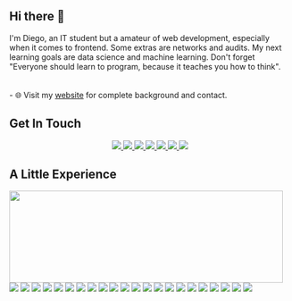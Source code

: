 ## Hi there 👋
<p>
  I'm Diego, an IT student but a amateur of web development, especially when it comes to frontend. Some extras are networks and audits. My next learning goals are data science and machine learning. Don't forget "Everyone should learn to program, because it teaches you how to think".
  <br/><br/><br/>
  - 🌐  Visit my <bold><a href="https://www.juandiegosj.site/">website</a></bold> for complete background and contact.
</p>


## Get In Touch
<p align = "center">
  <a href="mailto:dsalas035@gmail.com?subject=[GitHub]%20🔥&body=Hi there!">
    <img src="https://img.shields.io/badge/e‑mail-D14836.svg?style=for-the-badge&logo=GMail&logoColor=white"/>
  </a>
  <a href="https://www.linkedin.com/in/juan-diego-sj/">
    <img src="https://img.shields.io/badge/linkedin-0077B5.svg?style=for-the-badge&logo=linkedin&logoColor=white"/>
  </a>
  <a href="https://medium.com/@diegosj">
    <img src="https://img.shields.io/badge/medium-%2312100E.svg?style=for-the-badge&logo=medium&logoColor=white"/>
  </a>
  <a href="https://twitter.com/soydiegosj">
    <img src="https://img.shields.io/badge/twitter-1DA1F2.svg?style=for-the-badge&logo=twitter&logoColor=white"/>
  </a>
  <a href="https://www.facebook.com/DiegoSalasJ">
    <img src="https://img.shields.io/badge/facebook-0d8eff.svg?style=for-the-badge&logo=facebook&logoColor=white"/>
  </a>
  <a href="https://www.instagram.com/diegosalasj/">
    <img src="https://img.shields.io/badge/instagram-E4405F.svg?style=for-the-badge&logo=instagram&logoColor=white"/>
  </a>
  <a href="https://api.whatsapp.com/send?phone=+527714152997">
    <img src="https://img.shields.io/badge/Whatsapp-49e605.svg?style=for-the-badge&logo=Whatsapp&logoColor=white"/>
  </a>
</p>

## A Little Experience
<p>
  <img align="left" width="490" height="165" src="https://github-readme-stats.vercel.app/api?username=Diego-SJ&show_icons=true&hide_border=false&line_height=20&title_color=007bff&icon_color=00438a&show_owner=true"/>

<p>
  <img src="https://img.shields.io/badge/-Visual%20Studio%20Code-23A9F2?style=flat-square&logo=Visual%20Studio%20Code&logoColor=white"/>
  <img src="https://img.shields.io/badge/-Javascript-e1ac00?style=flat-square&logo=Javascript&logoColor=white"/>
  <img src="https://img.shields.io/badge/-Github-181717?style=flat-square&logo=GitHub&logoColor=white"/>
  <img src="https://img.shields.io/badge/-Git-F44D27?style=flat-square&logo=Git&logoColor=white"/>
  <img src="https://img.shields.io/badge/-NPM-CB3837?style=flat-square&logo=NPM&logoColor=white"/>
  <img src="https://img.shields.io/badge/-Apache-D22128?style=flat-square&logo=Apache&logoColor=white"/>
  <img src="https://img.shields.io/badge/-Trello-0079BF?style=flat-square&logo=Trello&logoColor=white"/>
  <img src="https://img.shields.io/badge/-Slack-E01563?style=flat-square&logo=Slack&logoColor=white"/>
  <img src="https://img.shields.io/badge/-Sketch-1ee100?style=flat-square&logo=Sketch&logoColor=white"/>
  <img src="https://img.shields.io/badge/-MySQL-F29111?style=flat-square&logo=MySQL&logoColor=white"/>
  <img src="https://img.shields.io/badge/-Insomnia-5849BE?style=flat-square&logo=Insomnia&logoColor=white"/>
  <img src="https://img.shields.io/badge/-Codeigniter-F55247?style=flat-square&logo=Codeigniter&logoColor=white"/>
  <img src="https://img.shields.io/badge/-ESLint-4B32C3?style=flat-square&logo=ESLint&logoColor=white"/>
  <img src="https://img.shields.io/badge/-HTML5-E34F26?style=flat-square&logo=HTML5&logoColor=white"/>
  <img src="https://img.shields.io/badge/-CSS3-1572B6?style=flat-square&logo=CSS3&logoColor=white"/>
  <img src="https://img.shields.io/badge/-Linux-00c687?style=flat-square&logo=Linux&logoColor=white"/>
  <img src="https://img.shields.io/badge/-Firebase-ffb700?style=flat-square&logo=Firebase&logoColor=white"/>
  <img src="https://img.shields.io/badge/-Docker-123F6D?style=flat-square&logo=Docker&logoColor=white"/>
  <img src="https://img.shields.io/badge/-Sass-c94cc1?style=flat-square&logo=Sass&logoColor=white"/>
  <img src="https://img.shields.io/badge/-Java-FF4366?style=flat-square&logo=Java&logoColor=white"/>
  <img src="https://img.shields.io/badge/-Adobe%20Photoshop-00a6ff?style=flat-square&logo=Adobe%20Photoshop&logoColor=white"/>
  <img src="https://img.shields.io/badge/-Adobe%20Xd-ff00b3?style=flat-square&logo=Adobe%20Xd&logoColor=white"/>
</p>
</p>
